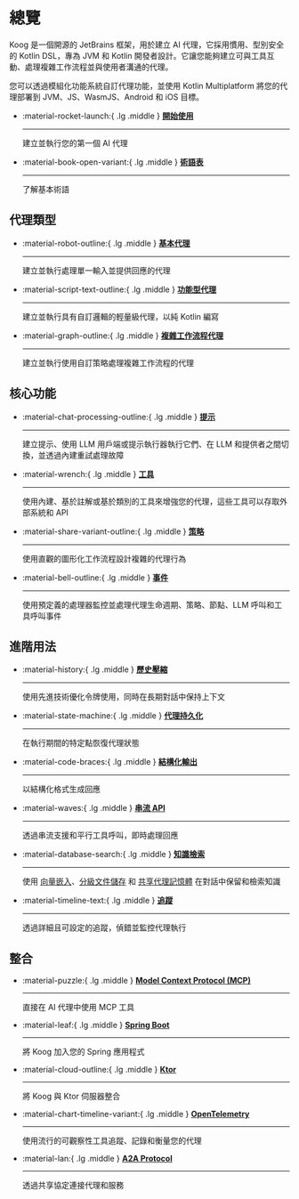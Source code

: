 # 總覽

Koog 是一個開源的 JetBrains 框架，用於建立 AI 代理，它採用慣用、型別安全的 Kotlin DSL，專為 JVM 和 Kotlin 開發者設計。它讓您能夠建立可與工具互動、處理複雜工作流程並與使用者溝通的代理。

您可以透過模組化功能系統自訂代理功能，並使用 Kotlin Multiplatform 將您的代理部署到 JVM、JS、WasmJS、Android 和 iOS 目標。

<div class="grid cards" markdown>

-   :material-rocket-launch:{ .lg .middle } [**開始使用**](getting-started.md)

    ---

    建立並執行您的第一個 AI 代理

-   :material-book-open-variant:{ .lg .middle } [**術語表**](glossary.md)

    ---

    了解基本術語

</div>

## 代理類型

<div class="grid cards" markdown>

-   :material-robot-outline:{ .lg .middle } [**基本代理**](basic-agents.md)

    ---

    建立並執行處理單一輸入並提供回應的代理

-   :material-script-text-outline:{ .lg .middle } [**功能型代理**](functional-agents.md)

    ---

    建立並執行具有自訂邏輯的輕量級代理，以純 Kotlin 編寫

-   :material-graph-outline:{ .lg .middle } [**複雜工作流程代理**](complex-workflow-agents.md)

    ---

    建立並執行使用自訂策略處理複雜工作流程的代理

</div>

## 核心功能

<div class="grid cards" markdown>

-   :material-chat-processing-outline:{ .lg .middle } [**提示**](prompt-api.md)

    ---

    建立提示、使用 LLM 用戶端或提示執行器執行它們、在 LLM 和提供者之間切換，並透過內建重試處理故障

-   :material-wrench:{ .lg .middle } [**工具**](tools-overview.md)

    ---

    使用內建、基於註解或基於類別的工具來增強您的代理，這些工具可以存取外部系統和 API

-   :material-share-variant-outline:{ .lg .middle } [**策略**](predefined-agent-strategies.md)

    ---

    使用直觀的圖形化工作流程設計複雜的代理行為

-   :material-bell-outline:{ .lg .middle } [**事件**](agent-events.md)

    ---

    使用預定義的處理器監控並處理代理生命週期、策略、節點、LLM 呼叫和工具呼叫事件

</div>

## 進階用法

<div class="grid cards" markdown>

-   :material-history:{ .lg .middle } [**歷史壓縮**](history-compression.md)

    ---

    使用先進技術優化令牌使用，同時在長期對話中保持上下文

-   :material-state-machine:{ .lg .middle } [**代理持久化**](agent-persistence.md)

    ---

    在執行期間的特定點恢復代理狀態
        

-   :material-code-braces:{ .lg .middle } [**結構化輸出**](structured-output.md)

    ---

    以結構化格式生成回應

-   :material-waves:{ .lg .middle } [**串流 API**](streaming-api.md)

    ---

    透過串流支援和平行工具呼叫，即時處理回應

-   :material-database-search:{ .lg .middle } [**知識檢索**](embeddings.md)

    ---

    使用 [向量嵌入](embeddings.md)、[分級文件儲存](ranked-document-storage.md) 和 [共享代理記憶體](agent-memory.md) 在對話中保留和檢索知識

-   :material-timeline-text:{ .lg .middle } [**追蹤**](tracing.md)

    ---

    透過詳細且可設定的追蹤，偵錯並監控代理執行

</div>

## 整合

<div class="grid cards" markdown>

-   :material-puzzle:{ .lg .middle } [**Model Context Protocol (MCP)**](model-context-protocol.md)

    ---

    直接在 AI 代理中使用 MCP 工具

-   :material-leaf:{ .lg .middle } [**Spring Boot**](spring-boot.md)

    ---

    將 Koog 加入您的 Spring 應用程式

-   :material-cloud-outline:{ .lg .middle } [**Ktor**](ktor-plugin.md)

    ---

    將 Koog 與 Ktor 伺服器整合

-   :material-chart-timeline-variant:{ .lg .middle } [**OpenTelemetry**](opentelemetry-support.md)

    ---

    使用流行的可觀察性工具追蹤、記錄和衡量您的代理

-   :material-lan:{ .lg .middle } [**A2A Protocol**](a2a-protocol-overview.md)

    ---

    透過共享協定連接代理和服務

</div>